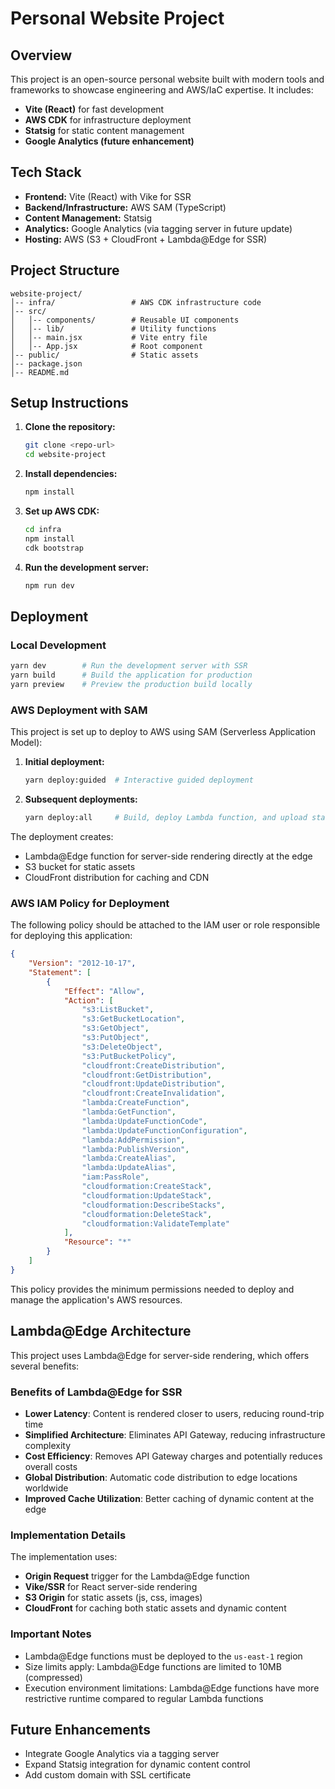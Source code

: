 # Personal Website Project

## Overview
This project is an open-source personal website built with modern tools and frameworks to showcase engineering and AWS/IaC expertise. It includes:
- **Vite (React)** for fast development
- **AWS CDK** for infrastructure deployment
- **Statsig** for static content management
- **Google Analytics (future enhancement)**

## Tech Stack
- **Frontend:** Vite (React) with Vike for SSR
- **Backend/Infrastructure:** AWS SAM (TypeScript)
- **Content Management:** Statsig
- **Analytics:** Google Analytics (via tagging server in future update)
- **Hosting:** AWS (S3 + CloudFront + Lambda@Edge for SSR)

## Project Structure
```
website-project/
│-- infra/                 # AWS CDK infrastructure code
│-- src/
│   │-- components/        # Reusable UI components
│   │-- lib/               # Utility functions
│   │-- main.jsx           # Vite entry file
│   │-- App.jsx            # Root component
│-- public/                # Static assets
│-- package.json
│-- README.md
```

## Setup Instructions
1. **Clone the repository:**
   ```bash
   git clone <repo-url>
   cd website-project
   ```
2. **Install dependencies:**
   ```bash
   npm install
   ```
3. **Set up AWS CDK:**
   ```bash
   cd infra
   npm install
   cdk bootstrap
   ```
4. **Run the development server:**
   ```bash
   npm run dev
   ```

## Deployment

### Local Development
```bash
yarn dev        # Run the development server with SSR
yarn build      # Build the application for production
yarn preview    # Preview the production build locally
```

### AWS Deployment with SAM
This project is set up to deploy to AWS using SAM (Serverless Application Model):

1. **Initial deployment:**
   ```bash
   yarn deploy:guided  # Interactive guided deployment 
   ```

2. **Subsequent deployments:**
   ```bash
   yarn deploy:all     # Build, deploy Lambda function, and upload static assets
   ```

The deployment creates:
- Lambda@Edge function for server-side rendering directly at the edge
- S3 bucket for static assets
- CloudFront distribution for caching and CDN

### AWS IAM Policy for Deployment
The following policy should be attached to the IAM user or role responsible for deploying this application:

```json
{
    "Version": "2012-10-17",
    "Statement": [
        {
            "Effect": "Allow",
            "Action": [
                "s3:ListBucket",
                "s3:GetBucketLocation",
                "s3:GetObject",
                "s3:PutObject",
                "s3:DeleteObject",
                "s3:PutBucketPolicy",
                "cloudfront:CreateDistribution",
                "cloudfront:GetDistribution",
                "cloudfront:UpdateDistribution",
                "cloudfront:CreateInvalidation",
                "lambda:CreateFunction",
                "lambda:GetFunction",
                "lambda:UpdateFunctionCode",
                "lambda:UpdateFunctionConfiguration",
                "lambda:AddPermission",
                "lambda:PublishVersion",
                "lambda:CreateAlias",
                "lambda:UpdateAlias",
                "iam:PassRole",
                "cloudformation:CreateStack",
                "cloudformation:UpdateStack",
                "cloudformation:DescribeStacks",
                "cloudformation:DeleteStack",
                "cloudformation:ValidateTemplate"
            ],
            "Resource": "*"
        }
    ]
}
```

This policy provides the minimum permissions needed to deploy and manage the application's AWS resources.

## Lambda@Edge Architecture

This project uses Lambda@Edge for server-side rendering, which offers several benefits:

### Benefits of Lambda@Edge for SSR
- **Lower Latency**: Content is rendered closer to users, reducing round-trip time
- **Simplified Architecture**: Eliminates API Gateway, reducing infrastructure complexity
- **Cost Efficiency**: Removes API Gateway charges and potentially reduces overall costs
- **Global Distribution**: Automatic code distribution to edge locations worldwide
- **Improved Cache Utilization**: Better caching of dynamic content at the edge

### Implementation Details
The implementation uses:
- **Origin Request** trigger for the Lambda@Edge function
- **Vike/SSR** for React server-side rendering
- **S3 Origin** for static assets (js, css, images)
- **CloudFront** for caching both static assets and dynamic content

### Important Notes
- Lambda@Edge functions must be deployed to the `us-east-1` region
- Size limits apply: Lambda@Edge functions are limited to 10MB (compressed) 
- Execution environment limitations: Lambda@Edge functions have more restrictive runtime compared to regular Lambda functions

## Future Enhancements
- Integrate Google Analytics via a tagging server
- Expand Statsig integration for dynamic content control
- Add custom domain with SSL certificate

